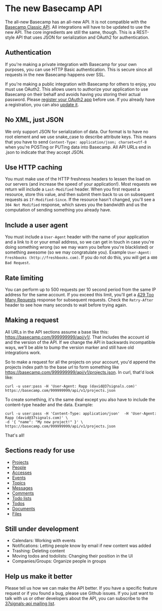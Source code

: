 The new Basecamp API
====================

The all-new Basecamp has an all-new API. It is not compatible with the [Basecamp Classic API](http://developer.37signals.com/basecamp/). All integrations will have to be updated to use the new API. The core ingredients are still the same, though. This is a REST-style API that uses JSON for serialization and OAuth2 for authentication.


Authentication
--------------

If you're making a private integration with Basecamp for your own purposes, you can use HTTP Basic authentication. This is secure since all requests in the new Basecamp happens over SSL.

If you're making a public integration with Basecamp for others to enjoy, you must use OAuth2. This allows users to authorize your application to use Basecamp on their behalf and avoids having you storing their actual password. Please [register your OAuth2 app](http://integrate.37signals.com/apps/new) before use. If you already have a registration, you can also [update it](http://integrate.37signals.com/).


No XML, just JSON
-----------------

We only support JSON for serialization of data. Our format is to have no root element and we use snake\_case to describe attribute keys. This means that you have to send `Content-Type: application/json; charset=utf-8` when you're POSTing or PUTing data into Basecamp. All API URLs end in .json to indicate that they accept JSON.


Use HTTP caching
----------------

You must make use of the HTTP freshness headers to lessen the load on our servers (and increase the speed of your application!). Most requests we return will include a `Last-Modified` header. When you first request a resource, store this value, and then submit them back to us on subsequent requests as `If-Modified-Since`. If the resource hasn't changed, you'll see a `304 Not Modified` response, which saves you the bandwidth and us the computation of sending something you already have.


Include a user agent
--------------------

You must include a `User-Agent` header with the name of your application and a link to it or your email address, so we can get in touch in case you're doing something wrong (so we may warn you before you're blacklisted) or something awesome (so we may congratulate you). Example `User-Agent: Freshbooks (http://freshbooks.com)`. If you do not do this, you will get a `400 Bad Request`.


Rate limiting
-------------

You can perform up to 500 requests per 10 second period from the same IP address for the same account. If you exceed this limit, you'll get a [429 Too Many Requests](http://tools.ietf.org/html/draft-nottingham-http-new-status-02#section-4) response for subsequent requests. Check the `Retry-After` header to see how many seconds to wait before trying again.


Making a request
----------------

All URLs in the API sections assume a base like this: https://basecamp.com/999999999/api/v1/. That includes the account id and the version of the API. If we change the API in backwards incompatible ways, we'll be able to bump the version marker and still have old integrations work.

So to make a request for all the projects on your account, you'd append the projects index path to the base url to form something like https://basecamp.com/999999999/api/v1/projects.json. In curl, that'd look like:

```shell
curl -u user:pass -H 'User-Agent: Rapp (david@37signals.com)' https://basecamp.com/999999999/api/v1/projects.json
```

To create something, it's the same deal except you also have to include the content-type header and the data. Example:

```shell
curl -u user:pass -H 'Content-Type: application/json'  -H 'User-Agent: Rapp (david@37signals.com)' \
-d '{ "name": "My new project!" }' \
https://basecamp.com/999999999/api/v1/projects.json
```

That's all!


Sections ready for use
----------------------

* [Projects](https://github.com/37signals/bcx-api/blob/master/sections/projects.md)
* [People](https://github.com/37signals/bcx-api/blob/master/sections/people.md)
* [Accesses](https://github.com/37signals/bcx-api/blob/master/sections/accesses.md)
* [Events](https://github.com/37signals/bcx-api/blob/master/sections/events.md)
* [Topics](https://github.com/37signals/bcx-api/blob/master/sections/topics.md)
* [Messages](https://github.com/37signals/bcx-api/blob/master/sections/messages.md)
* [Comments](https://github.com/37signals/bcx-api/blob/master/sections/comments.md)
* [Todo lists](https://github.com/37signals/bcx-api/blob/master/sections/todolists.md)
* [Todos](https://github.com/37signals/bcx-api/blob/master/sections/todos.md)
* [Documents](https://github.com/37signals/bcx-api/blob/master/sections/documents.md)
* [Files](https://github.com/37signals/bcx-api/blob/master/sections/files.md)


Still under development
-----------------------

* Calendars: Working with events
* Notifications: Letting people know by email if new content was added
* Trashing: Deleting content
* Moving todos and todolists: Changing their position in the UI
* Companies/Groups: Organize people in groups


Help us make it better
----------------------

Please tell us how we can make the API better. If you have a specific feature request or if you found a bug, please use Github issues. If you just want to talk with us or other developers about the API, you can subscribe to the [37signals-api mailing list](http://groups.google.com/group/37signals-api).
